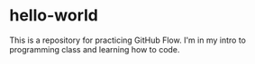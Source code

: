 # hello-world
This is a repository for practicing GitHub Flow. 
I'm in my intro to programming class and learning how to code. 
